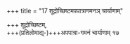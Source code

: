 +++
title = "17 शूद्रोच्छिष्टमपपात्रागमनञ् चार्याणाम्"

+++
शूद्रोच्छिष्टम्,  
+++(प्रतिलोमाद्य्-)+++अपपात्रा-गमनं चार्याणाम् १७